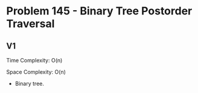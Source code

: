# Problem 145 - Binary Tree Postorder Traversal

## V1

Time Complexity: O(n)

Space Complexity: O(n)

- Binary tree.
